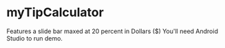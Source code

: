 # myTipCalculator
Features a slide bar maxed at 20 percent in Dollars ($)
You'll need Android Studio to run demo. 

